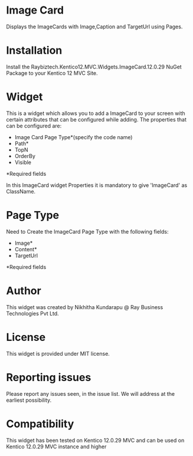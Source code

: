 # Image Card

Displays the ImageCards with Image,Caption and TargetUrl using Pages. 

# Installation

Install the Raybiztech.Kentico12.MVC.Widgets.ImageCard.12.0.29 NuGet Package to your Kentico 12 MVC Site. 

# Widget

This is a widget which allows you to add a ImageCard to your screen with certain attributes that can be configured while adding. The properties that can be configured are:

- Image Card Page Type*(specify the code name)
- Path*
- TopN
- OrderBy
- Visible

*Required fields

In this ImageCard widget Properties it is mandatory to give 'ImageCard' as ClassName.

# Page Type

Need to Create the ImageCard Page Type with the following fields:

- Image*
- Content*
- TargetUrl

*Required fields

# Author

This widget was created by Nikhitha Kundarapu @ Ray Business Technologies Pvt Ltd.

# License

This widget is provided under MIT license.

# Reporting issues

Please report any issues seen, in the issue list. We will address at the earliest possibility.

# Compatibility

This widget has been tested on Kentico 12.0.29 MVC and can be used on Kentico 12.0.29 MVC instance and higher
